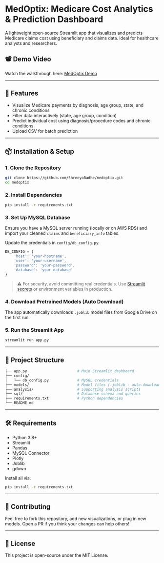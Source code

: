 # MedOptix: Medicare Cost Analytics & Prediction Dashboard

A lightweight open-source Streamlit app that visualizes and predicts Medicare claims cost using beneficiary and claims data. Ideal for healthcare analysts and researchers.

## 📽️ Demo Video

Watch the walkthrough here: [MedOptix Demo](https://drive.google.com/file/d/11P_yZB2SP6sU3MIYAOXwLMff0tVcCqO_/view?usp=sharing)

---

## 🚀 Features

* Visualize Medicare payments by diagnosis, age group, state, and chronic conditions
* Filter data interactively (state, age group, condition)
* Predict individual cost using diagnosis/procedure codes and chronic conditions
* Upload CSV for batch prediction

---

## 📦 Installation & Setup

### 1. Clone the Repository

```bash
git clone https://github.com/ShreeyaBadhe/medoptix.git
cd medoptix
```

### 2. Install Dependencies

```bash
pip install -r requirements.txt
```

### 3. Set Up MySQL Database

Ensure you have a MySQL server running (locally or on AWS RDS) and import your cleaned `claims` and `beneficiary_info` tables.

Update the credentials in `config/db_config.py`:

```python
DB_CONFIG = {
    'host': 'your-hostname',
    'user': 'your-username',
    'password': 'your-password',
    'database': 'your-database'
}
```

> ⚠️ For security, avoid committing real credentials. Use [Streamlit secrets](https://docs.streamlit.io/streamlit-cloud/get-started/deploy-an-app/connect-to-data-sources/secrets-management) or environment variables in production.

### 4. Download Pretrained Models (Auto Download)

The app automatically downloads `.joblib` model files from Google Drive on the first run.

### 5. Run the Streamlit App

```bash
streamlit run app.py
```

---

## 📁 Project Structure

```bash
├── app.py                       # Main Streamlit dashboard
├── config/
│   └── db_config.py             # MySQL credentials
├── models/                      # Model files (.joblib - auto-downloaded)
├── analysis/                    # Supporting analysis scripts
├── sql/                         # Database schema and queries
├── requirements.txt             # Python dependencies
└── README.md
```

---

## 🛠 Requirements

* Python 3.8+
* Streamlit
* Pandas
* MySQL Connector
* Plotly
* Joblib
* gdown

Install all via:

```bash
pip install -r requirements.txt
```

---

## 🤝 Contributing

Feel free to fork this repository, add new visualizations, or plug in new models. Open a PR if you think your changes can help others!

---

## 📜 License

This project is open-source under the MIT License.
